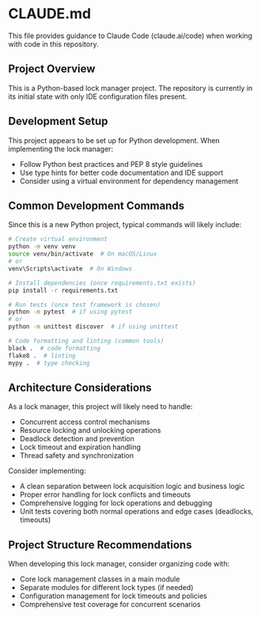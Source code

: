 # CLAUDE.md

This file provides guidance to Claude Code (claude.ai/code) when working with code in this repository.

## Project Overview

This is a Python-based lock manager project. The repository is currently in its initial state with only IDE configuration files present.

## Development Setup

This project appears to be set up for Python development. When implementing the lock manager:

- Follow Python best practices and PEP 8 style guidelines
- Use type hints for better code documentation and IDE support
- Consider using a virtual environment for dependency management

## Common Development Commands

Since this is a new Python project, typical commands will likely include:

```bash
# Create virtual environment
python -m venv venv
source venv/bin/activate  # On macOS/Linux
# or
venv\Scripts\activate  # On Windows

# Install dependencies (once requirements.txt exists)
pip install -r requirements.txt

# Run tests (once test framework is chosen)
python -m pytest  # if using pytest
# or
python -m unittest discover  # if using unittest

# Code formatting and linting (common tools)
black .  # code formatting
flake8 .  # linting
mypy .  # type checking
```

## Architecture Considerations

As a lock manager, this project will likely need to handle:

- Concurrent access control mechanisms
- Resource locking and unlocking operations
- Deadlock detection and prevention
- Lock timeout and expiration handling
- Thread safety and synchronization

Consider implementing:
- A clean separation between lock acquisition logic and business logic
- Proper error handling for lock conflicts and timeouts
- Comprehensive logging for lock operations and debugging
- Unit tests covering both normal operations and edge cases (deadlocks, timeouts)

## Project Structure Recommendations

When developing this lock manager, consider organizing code with:
- Core lock management classes in a main module
- Separate modules for different lock types (if needed)
- Configuration management for lock timeouts and policies
- Comprehensive test coverage for concurrent scenarios